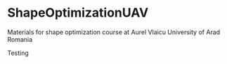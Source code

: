 # ShapeOptimizationUAV
Materials for shape optimization course at Aurel Vlaicu University of Arad Romania

Testing
